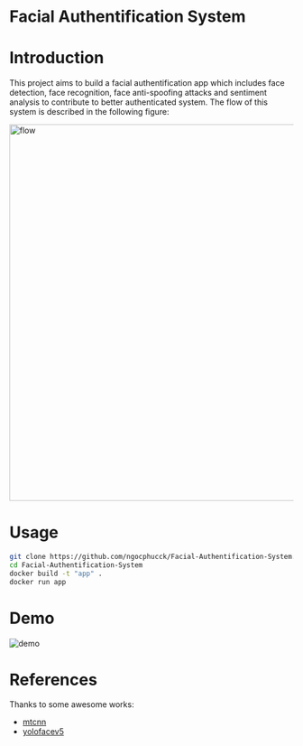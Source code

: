 Facial Authentification System
=====

# Introduction

This project aims to build a facial authentification app which includes face detection, face recognition, face anti-spoofing attacks and sentiment analysis to contribute to better authenticated system. The flow of this system is described in the following figure:

<img width="667" alt="flow" src="https://user-images.githubusercontent.com/53470099/193184374-bf18a188-7267-473c-9198-e9ab2fc9c79b.png">

# Usage
```bash
git clone https://github.com/ngocphucck/Facial-Authentification-System.git
cd Facial-Authentification-System
docker build -t "app" .
docker run app
```
# Demo
![demo](https://user-images.githubusercontent.com/53470099/193184281-7ea17e9b-809a-4684-845a-4a92ffab7b43.gif)

# References
Thanks to some awesome works:

- [mtcnn](https://github.com/timesler/facenet-pytorch)
- [yolofacev5](https://github.com/elyha7/yoloface])
